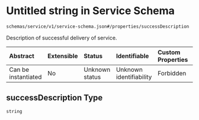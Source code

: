 # Untitled string in Service Schema

```txt
schemas/service/v1/service-schema.json#/properties/successDescription
```

Description of successful delivery of service.

| Abstract            | Extensible | Status         | Identifiable            | Custom Properties | Additional Properties | Access Restrictions | Defined In                                                                                                                       |
| :------------------ | :--------- | :------------- | :---------------------- | :---------------- | :-------------------- | :------------------ | :------------------------------------------------------------------------------------------------------------------------------- |
| Can be instantiated | No         | Unknown status | Unknown identifiability | Forbidden         | Allowed               | none                | [service.schema.json\*](../../https:/hai.ai/schemas/=./schemas/components/service/v1/service.schema.json "open original schema") |

## successDescription Type

`string`
